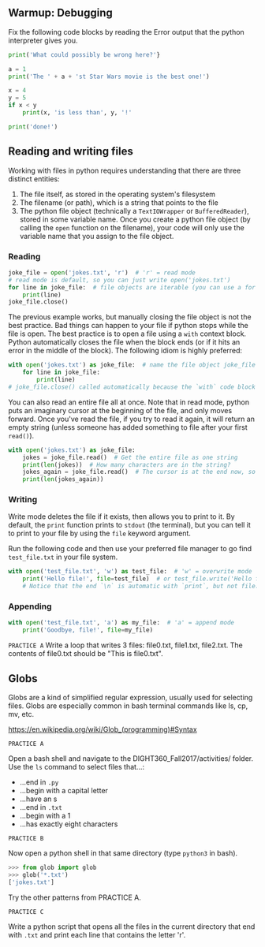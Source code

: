 ## Warmup: Debugging

Fix the following code blocks by reading the Error output that the python
interpreter gives you.

```python
print('What could possibly be wrong here?'}
```

```python
a = 1
print('The ' + a + 'st Star Wars movie is the best one!')
```

```python
x = 4
y = 5
if x < y
    print(x, 'is less than', y, '!'

print('done!')
```

## Reading and writing files

Working with files in python requires understanding that there are three
distinct entities:

1. The file itself, as stored in the operating system's filesystem
2. The filename (or path), which is a string that points to the file
3. The python file object (technically a `TextIOWrapper` or `BufferedReader`),
   stored in some variable name. Once you create a python file object (by
   calling the `open` function on the filename), your code will only use the
   variable name that you assign to the file object.

### Reading

```python
joke_file = open('jokes.txt', 'r')  # 'r' = read mode
# read mode is default, so you can just write open('jokes.txt')
for line in joke_file:  # file objects are iterable (you can use a for loop on them)
    print(line)
joke_file.close()
```

The previous example works, but manually closing the file object is not the
best practice. Bad things can happen to your file if python stops while the
file is open. The best practice is to open a file using a `with` context block.
Python automatically closes the file when the block ends (or if it hits an
error in the middle of the block). The following idiom is highly preferred:

```python
with open('jokes.txt') as joke_file:  # name the file object joke_file
    for line in joke_file:
        print(line)
# joke_file.close() called automatically because the `with` code block ends
````

You can also read an entire file all at once. Note that in read mode, python
puts an imaginary cursor at the beginning of the file, and only moves forward.
Once you've read the file, if you try to read it again, it will return an empty
string (unless someone has added something to file after your first `read()`).

```python
with open('jokes.txt') as joke_file:
    jokes = joke_file.read()  # Get the entire file as one string
    print(len(jokes))  # How many characters are in the string?
    jokes_again = joke_file.read()  # The cursor is at the end now, so this returns an empty string
    print(len(jokes_again))
```

### Writing

Write mode deletes the file if it exists, then allows you to print to it. By
default, the `print` function prints to `stdout` (the terminal), but you can
tell it to print to your file by using the `file` keyword argument.

Run the following code and then use your preferred file manager to go find
`test_file.txt` in your file system.

```python
with open('test_file.txt', 'w') as test_file:  # 'w' = overwrite mode
    print('Hello file!', file=test_file)  # or test_file.write('Hello file!\n')
    # Notice that the end `\n` is automatic with `print`, but not file.write()
```

### Appending

```python
with open('test_file.txt', 'a') as my_file:  # 'a' = append mode
    print('Goodbye, file!', file=my_file)
```

`PRACTICE A`
Write a loop that writes 3 files: file0.txt, file1.txt, file2.txt. The
contents of file0.txt should be "This is file0.txt".


## Globs

Globs are a kind of simplified regular expression, usually used for selecting
files. Globs are especially common in bash terminal commands like ls, cp, mv,
etc.

https://en.wikipedia.org/wiki/Glob_(programming)#Syntax


`PRACTICE A`

Open a bash shell and navigate to the DIGHT360_Fall2017/activities/ folder.
Use the `ls` command to select files that...:
* ...end in `.py`
* ...begin with a capital letter
* ...have an s
* ...end in `.txt`
* ...begin with a 1
* ...has exactly eight characters


`PRACTICE B`

Now open a python shell in that same directory (type `python3` in bash).
```python
>>> from glob import glob
>>> glob('*.txt')
['jokes.txt']
```

Try the other patterns from PRACTICE A.


`PRACTICE C`

Write a python script that opens all the files in the current directory that
end with `.txt` and print each line that contains the letter 'r'.
